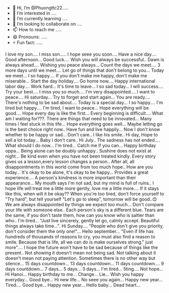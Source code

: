 - 👋 Hi, I’m @Phuongttc22.....
- 👀 I’m interested in ....
- 🌱 I’m currently learning ....
- 💞️ I’m looking to collaborate on ....
- 📫 How to reach me .....
- 😄 Pronouns: .....
- ⚡ Fun fact: .....

<!---
Phuongttc22/Phuongttc22 is a ✨ special ✨ repository because its `README.md` (this file) appears on your GitHub profile.
You can click the Preview link to take a look at your changes.
--->
I love my son....
I miss son.....
I hope seee you soon....
Have a nice day....
Good afternoon...
Good luck....
Wish you will always be successful..
Dawn is always ahead....
Wishing you peace always...
Count the days we meet....
3 more days until we meet....
Let go of things that don't belong to you...
Today we meet...
I so happy....
If you don't make me happy, don't make me miserable...
Start the day holiday....
Go home now....
Happy international labor day....
Work hard...
It's time to leave...
I so sad today...
I will success....
Try your best....
I miss you so much....
I'm very disappointed....
I want to peace....
Hi saturday...
Try to forget and start again...
You are ready....
There's nothing to be sad about....
Today is a special day...
I so happy....
I'm tired but happy....
I'm tired, I want to peace...
Hope everything will be good....
Hope every day is like the first...
Every beginning is difficult....
What am I waiting for???.
There are things that need to be innovated...
Many times I feel stuck in this life...
Hope everything goes well...
Maybe letting go is the best choice right now..
Have fun and live happily...
Now I don't know whether to be happy or sad...
Don't care..
I like his smile..
Hi day, Hope to sell a lot today...
Baby i don't care..
Hi July..
The sadness has not ended....
What should I do now...
I'm tired...
Catch me if you can...
Happy birthday oppa...
Being alone can be doubly unhappy..
Sushine does not exist at night...
Be kind even when you have not been treated kindly.
Every story gives us a lesson,every lesson changes a person..
After all, all disappointments in this world come from too much hope..
How are you today...
It's okay to be alone, it's okay to be happy...
Provides a great experience....
A person's kindness is more important than their appearance...
My mouth says I'm not sad, but my mind is full of ruins..
I hope life will treat me a little more gently, love me a little more....
If it stays like this, when will it be okay??
When you're too tired, don't force yourself to "Try hard", but tell yourself "Let's go to sleep", tomorrow will be good..😊
We are always disappointed by things we expect too much...
Don't compare your life with someone else.. 
Each person's sky is a different blue. Tears are the same, if you don't taste them, how can you know who is saltier than who..
I'm tired...
“Just live sincerely, gently let go, calmly accept. Beautiful things always take time...".
Hi Sunday....
"People who don't give you priority, don't consider them the only one!"...
Hello september...
"Even if life has hundreds of thousands of reasons to cry, you must also find a reason to smile. Because that is life, all we can do is make ourselves strong." just more"....
I hope the future won't have to be sad because of things like the present..
Not showing it doesn't mean not being sad. Not talking about it doesn't mean not paying attention. Sometimes there is no other way but silence...
15 days countdown...
13 days countdown...
11 days countdown....
9 days countdown...
7 days...
5 days...
3 days...
I'm tired...
5ting....
Not hope...
Hi Hanoi...
Happy birthday to me...
Change...
Lie...
Wish you happy everyday...
Good bye...
Hi new life...
No seee you again...
Happy new year...
Tired....
Good bye...
Happy new year...
Hello baby...
Dead heart...
